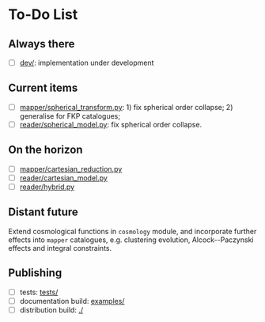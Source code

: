 # To-Do List

## Always there

- [ ] [dev/](./dev/): implementation under development

## Current items

- [ ] [mapper/spherical_transform.py](./harmonia/mapper/spherical_transform.py):
      1) fix spherical order collapse; 2) generalise for FKP catalogues;
- [ ] [reader/spherical_model.py](./harmonia/reader/spherical_model.py):
      fix spherical order collapse.

## On the horizon

- [ ] [mapper/cartesian_reduction.py](./harmonia/mapper/cartesian_reduction.py)
- [ ] [reader/cartesian_model.py](./harmonia/reader/cartesian_model.py)
- [ ] [reader/hybrid.py](./harmonia/reader/hybrid.py)

## Distant future

Extend cosmological functions in ``cosmology`` module, and incorporate further
effects into ``mapper`` catalogues, e.g. clustering evolution,
Alcock--Paczynski effects and integral constraints.

## Publishing

- [ ] tests: [tests/](./tests/)
- [ ] documentation build: [examples/](./examples/)
- [ ] distribution build: [./](./)
